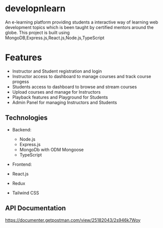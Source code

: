 # developnlearn
An e-learning platform providing students a interactive way of learning web development topics which is been taught by certified mentors around the globe.
This project is built using MongoDB,Express.js,React.js,Node.js,TypeScript

# Features
- Instructor and Student registration and login
- Instructor access to dashboard to manage courses and track course progess
- Students access to dashboard to browse and stream courses
- Upload courses and manage for Instructors
- Playback features and Playground for Students
- Admin Panel for managing Instructors and Students

## Technologies 

- Backend:
  - Node.js
  - Express.js
  - MongoDb with ODM Mongoose
  - TypeScript

- Frontend:
 - React.js
 - Redux
 - Tailwind CSS

## API Documentation

https://documenter.getpostman.com/view/25182043/2s946k7Woy

 
